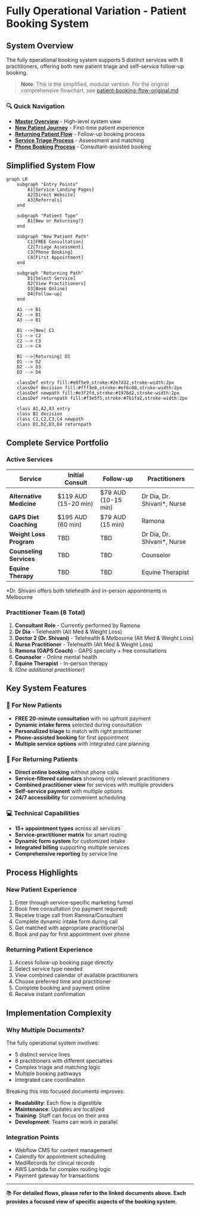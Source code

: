 # Fully Operational Variation - Patient Booking System

## System Overview
The fully operational booking system supports 5 distinct services with 8 practitioners, offering both new patient triage and self-service follow-up booking.

> **Note**: This is the simplified, modular version. For the original comprehensive flowchart, see [patient-booking-flow-original.md](./patient-booking-flow-original.md)

### 🔍 Quick Navigation
- **[Master Overview](./patient-booking-overview.md)** - High-level system view
- **[New Patient Journey](./new-patient-journey.md)** - First-time patient experience  
- **[Returning Patient Flow](./returning-patient-flow.md)** - Follow-up booking process
- **[Service Triage Process](../consultant/service-triage-process.md)** - Assessment and matching
- **[Phone Booking Process](../consultant/phone-booking-process.md)** - Consultant-assisted booking

## Simplified System Flow

```mermaid
graph LR
    subgraph "Entry Points"
        A1[Service Landing Pages]
        A2[Direct Website]
        A3[Referrals]
    end
    
    subgraph "Patient Type"
        B1{New or Returning?}
    end
    
    subgraph "New Patient Path"
        C1[FREE Consultation]
        C2[Triage Assessment]
        C3[Phone Booking]
        C4[First Appointment]
    end
    
    subgraph "Returning Path"
        D1[Select Service]
        D2[View Practitioners]
        D3[Book Online]
        D4[Follow-up]
    end
    
    A1 --> B1
    A2 --> B1
    A3 --> B1
    
    B1 -->|New| C1
    C1 --> C2
    C2 --> C3
    C3 --> C4
    
    B1 -->|Returning| D1
    D1 --> D2
    D2 --> D3
    D3 --> D4
    
    classDef entry fill:#e8f5e9,stroke:#2e7d32,stroke-width:2px
    classDef decision fill:#fff3e0,stroke:#ef6c00,stroke-width:2px
    classDef newpath fill:#e3f2fd,stroke:#1976d2,stroke-width:2px
    classDef returnpath fill:#f3e5f5,stroke:#7b1fa2,stroke-width:2px
    
    class A1,A2,A3 entry
    class B1 decision
    class C1,C2,C3,C4 newpath
    class D1,D2,D3,D4 returnpath
```

## Complete Service Portfolio

### Active Services

| Service | Initial Consult | Follow-up | Practitioners |
|---------|----------------|-----------|---------------|
| **Alternative Medicine** | $119 AUD (15-20 min) | $79 AUD (10-15 min) | Dr Dia, Dr. Shivani*, Nurse |
| **GAPS Diet Coaching** | $195 AUD (60 min) | $79 AUD (15 min) | Ramona |
| **Weight Loss Program** | TBD | TBD | Dr Dia, Dr. Shivani*, Nurse |
| **Counseling Services** | TBD | TBD | Counselor |
| **Equine Therapy** | TBD | TBD | Equine Therapist |

*Dr. Shivani offers both telehealth and in-person appointments in Melbourne

### Practitioner Team (8 Total)

1. **Consultant Role** - Currently performed by Ramona
2. **Dr Dia** - Telehealth (Alt Med & Weight Loss)
3. **Doctor 2 (Dr. Shivani)** - Telehealth & Melbourne (Alt Med & Weight Loss)
4. **Nurse Practitioner** - Telehealth (Alt Med & Weight Loss)
5. **Ramona (GAPS Coach)** - GAPS specialty + free consultations
6. **Counselor** - Online mental health
7. **Equine Therapist** - In-person therapy
8. *(One additional practitioner)*

## Key System Features

### 🎯 For New Patients
- **FREE 20-minute consultation** with no upfront payment
- **Dynamic intake forms** selected during consultation
- **Personalized triage** to match with right practitioner
- **Phone-assisted booking** for first appointment
- **Multiple service options** with integrated care planning

### 🔄 For Returning Patients  
- **Direct online booking** without phone calls
- **Service-filtered calendars** showing only relevant practitioners
- **Combined practitioner view** for services with multiple providers
- **Self-service payment** with multiple options
- **24/7 accessibility** for convenient scheduling

### 💻 Technical Capabilities
- **15+ appointment types** across all services
- **Service-practitioner matrix** for smart routing
- **Dynamic form system** for customized intake
- **Integrated billing** supporting multiple services
- **Comprehensive reporting** by service line

## Process Highlights

### New Patient Experience
1. Enter through service-specific marketing funnel
2. Book free consultation (no payment required)
3. Receive triage call from Ramona/Consultant
4. Complete dynamic intake form during call
5. Get matched with appropriate practitioner(s)
6. Book and pay for first appointment over phone

### Returning Patient Experience
1. Access follow-up booking page directly
2. Select service type needed
3. View combined calendar of available practitioners
4. Choose preferred time and practitioner
5. Complete booking and payment online
6. Receive instant confirmation

## Implementation Complexity

### Why Multiple Documents?
The fully operational system involves:
- 5 distinct service lines
- 8 practitioners with different specialties
- Complex triage and matching logic
- Multiple booking pathways
- Integrated care coordination

Breaking this into focused documents improves:
- **Readability**: Each flow is digestible
- **Maintenance**: Updates are localized
- **Training**: Staff can focus on their area
- **Development**: Teams can work in parallel

### Integration Points
- Webflow CMS for content management
- Calendly for appointment scheduling
- MediRecords for clinical records
- AWS Lambda for complex routing logic
- Payment gateway for transactions

---

📚 **For detailed flows, please refer to the linked documents above. Each provides a focused view of specific aspects of the booking system.**